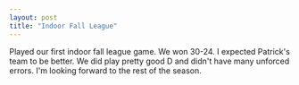 ```yaml
---
layout: post
title: "Indoor Fall League"
---
```


Played our first indoor fall league game. We won 30-24. I expected Patrick's team to be better. We did play pretty good D and didn't have many unforced errors. I'm looking forward to the rest of the season.
